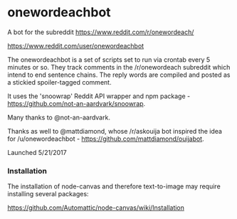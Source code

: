# onewordeachbot
A bot for the subreddit https://www.reddit.com/r/onewordeach/

https://www.reddit.com/user/onewordeachbot

The onewordeachbot is a set of scripts set to run via crontab every 5 minutes or so. They track comments in the /r/onewordeach subreddit which intend to end sentence chains. The reply words are compiled and posted as a stickied spoiler-tagged comment.

It uses the 'snoowrap' Reddit API wrapper and npm package - https://github.com/not-an-aardvark/snoowrap.

Many thanks to @not-an-aardvark.

Thanks as well to @mattdiamond, whose /r/askouija bot inspired the idea for /u/onewordeachbot - https://github.com/mattdiamond/ouijabot. 

Launched 5/21/2017


### Installation

The installation of node-canvas and therefore text-to-image may require installing several packages:

https://github.com/Automattic/node-canvas/wiki/Installation

